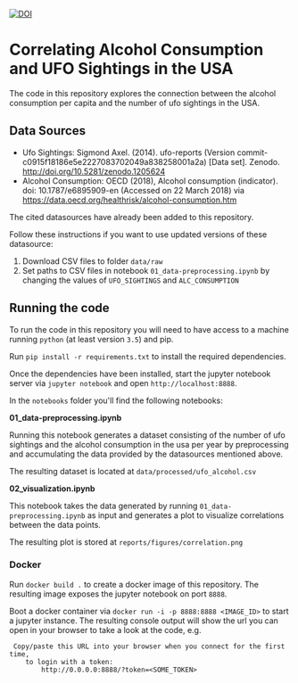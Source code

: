 [![DOI](https://zenodo.org/badge/125386835.svg)](https://zenodo.org/badge/latestdoi/125386835)
# Correlating Alcohol Consumption and UFO Sightings in the USA

The code in this repository explores the connection between the alcohol consumption per capita and the number of ufo sightings in the USA.


## Data Sources

* Ufo Sightings: Sigmond Axel. (2014). ufo-reports (Version commit-c0915f18186e5e2227083702049a838258001a2a) [Data set]. Zenodo. http://doi.org/10.5281/zenodo.1205624
* Alcohol Consumption: OECD (2018), Alcohol consumption (indicator). doi: 10.1787/e6895909-en (Accessed on 22 March 2018) via https://data.oecd.org/healthrisk/alcohol-consumption.htm

The cited datasources have already been added to this repository. 

Follow these instructions if you want to use updated versions of these datasource:

1. Download CSV files to folder `data/raw`
2. Set paths to CSV files in notebook `01_data-preprocessing.ipynb` by changing the values of `UFO_SIGHTINGS` and `ALC_CONSUMPTION`


## Running the code

To run the code in this repository you will need to have access to a machine running `python` (at least version `3.5`) and pip.

Run `pip install -r requirements.txt` to install the required dependencies.

Once the dependencies have been installed, start the jupyter notebook server via `jupyter notebook` and open `http://localhost:8888`. 

In the `notebooks` folder you'll find the following notebooks:

**01_data-preprocessing.ipynb**

Running this notebook generates a dataset consisting of the number of ufo sightings and the alcohol consumption in the usa per year by preprocessing and accumulating the data provided by the datasources mentioned above.

The resulting dataset is located at `data/processed/ufo_alcohol.csv`

**02_visualization.ipynb**

This notebook takes the data generated by running `01_data-preprocessing.ipynb` as input  and generates a plot to visualize correlations between the data points.

The resulting plot is stored at `reports/figures/correlation.png`


### Docker

Run `docker build .` to create a docker image of this repository. The resulting image exposes the jupyter notebook on port `8888`.

Boot a docker container via `docker run -i -p 8888:8888 <IMAGE_ID>` to start a jupyter instance. The resulting console output will show the url you can open in your browser to take a look at the code, e.g.

```
 Copy/paste this URL into your browser when you connect for the first time,
    to login with a token:
        http://0.0.0.0:8888/?token=<SOME_TOKEN>
```
